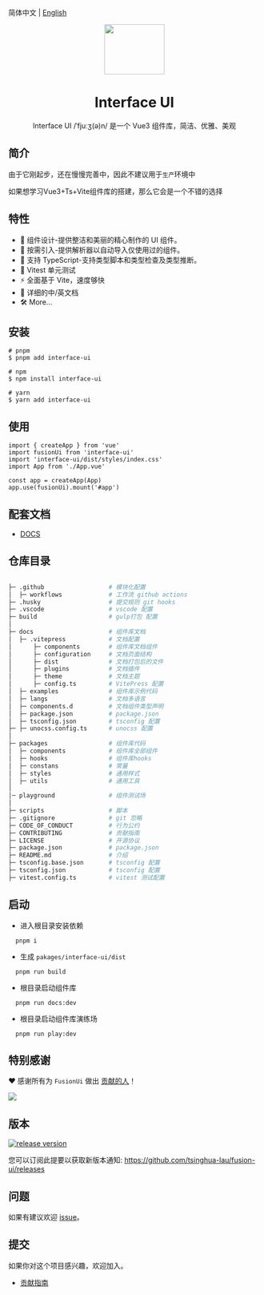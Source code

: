 简体中文 | [English](./README.en-CN.md)

<p align="center">
<img  width="120px" height="100px"  src="https://img-blog.csdnimg.cn/99f1d53fa0b244809eee1a8a359e3261.png#pic_center" >
</p>
<h1 align="center">Interface UI</h1>
<p align="center">Interface UI /ˈfjuːʒ(ə)n/ 是一个 Vue3 组件库，简洁、优雅、美观</p>
</p>

## 简介

由于它刚起步，还在慢慢完善中，因此不建议用于``生产``环境中

如果想学习Vue3+Ts+Vite组件库的搭建，那么它会是一个不错的选择

## 特性

- 🧜 组件设计-提供整洁和美丽的精心制作的 UI 组件。
- 🎡 按需引入-提供解析器以自动导入仅使用过的组件。
- 💪 支持 TypeScript-支持类型脚本和类型检查及类型推断。
- 🧪 Vitest 单元测试
- ⚡️ 全面基于 Vite，速度够快
- 📃 详细的中/英文档
- 🛠  More...

## 安装

```
# pnpm
$ pnpm add interface-ui

# npm
$ npm install interface-ui

# yarn
$ yarn add interface-ui

```

## 使用

```
import { createApp } from 'vue'
import fusionUi from 'interface-ui'
import 'interface-ui/dist/styles/index.css'
import App from './App.vue'

const app = createApp(App)
app.use(fusionUi).mount('#app')

```

## 配套文档

- [DOCS](https://tsinghua-lau.github.io/interface-ui/)

## 仓库目录
```bash

├─ .github                  # 模块化配置
│  ├─ workflows             # 工作流 github actions
├─ .husky                   # 提交规则 git hooks
├─ .vscode                  # vscode 配置
├─ build                    # gulp打包 配置
│
├─ docs                     # 组件库文档
│  ├─ .vitepress            # 文档配置
│      ├─ components        # 组件库文档组件
│      ├─ configuration     # 文档页面结构
│      ├─ dist              # 文档打包后的文件
│      ├─ plugins           # 文档插件
│      ├─ theme             # 文档主题
│      ├─ config.ts         # VitePress 配置
│  ├─ examples              # 组件库示例代码
│  ├─ langs                 # 文档多语言
│  ├─ components.d          # 文档组件类型声明
│  ├─ package.json          # package.json
│  ├─ tsconfig.json         # tsconfig 配置
├─ ├─ unocss.config.ts      # unocss 配置
│
├─ packages                 # 组件库代码
│  ├─ components            # 组件库全部组件
│  ├─ hooks                 # 组件库hooks
│  ├─ constans              # 常量
│  ├─ styles                # 通用样式
│  ├─ utils                 # 通用工具
│
│─ playground               # 组件测试场
│
├─ scripts                  # 脚本
├─ .gitignore               # git 忽略
├─ CODE_OF_CONDUCT          # 行为公约
├─ CONTRIBUTING             # 贡献指南
├─ LICENSE                  # 开源协议
├─ package.json             # package.json
├─ README.md                # 介绍
├─ tsconfig.base.json       # tsconfig 配置
├─ tsconfig.json            # tsconfig 配置
├─ vitest.config.ts         # vitest 测试配置

```

## 启动

  - 进入根目录安装依赖

  ```
    pnpm i
  ```
  - 生成 ```pakages/interface-ui/dist```

  ```
    pnpm run build
  ```
  - 根目录启动组件库
  ```
    pnpm run docs:dev
  ```
  - 根目录启动组件库演练场
  ```
    pnpm run play:dev
  ```

## 特别感谢

❤️ 感谢所有为 ```FusionUi``` 做出 [贡献的人](https://github.com/tsinghua-lau/fusion-ui/graphs/contributors)！

<a href="https://github.com/tsinghua-lau/fusion-ui/graphs/contributors">
  <img src="https://contrib.rocks/image?repo=tsinghua-lau/interface-ui" />
</a>

## 版本



[![release version](https://img.shields.io/npm/v/interface-ui.svg?label=FusionUi&color=blue)](https://www.npmjs.com/package/interface-ui)


您可以订阅此提要以获取新版本通知: https://github.com/tsinghua-lau/fusion-ui/releases

## 问题

如果有建议欢迎 [issue](https://github.com/tsinghua-lau/fusion-ui/issues)。

## 提交

如果你对这个项目感兴趣，欢迎加入。

- [贡献指南](https://github.com/tsinghua-lau/fusion-ui/blob/master/CONTRIBUTING.zh-CN.md)
